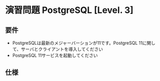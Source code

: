 # 演習問題 PostgreSQL [Level. 3]
## 要件

- PostgreSQLは最新のメジャーバーションが11です。PostgreSQL 11に関して、サーバとクライアントを導入してください
- PostgreSQL 11サービスを起動してください

## 仕様

